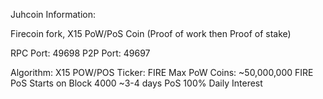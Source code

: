 Juhcoin Information:

Firecoin fork, X15 PoW/PoS Coin (Proof of work then Proof of stake)

RPC Port: 49698
P2P Port: 49697

Algorithm: X15 POW/POS
Ticker: FIRE
Max PoW Coins: ~50,000,000 FIRE
PoS Starts on Block 4000 ~3-4 days
PoS 100% Daily Interest

